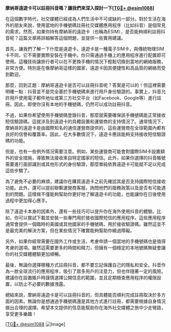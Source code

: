 **摩纳哥遠遊卡可以註冊抖音嗎？讓我們來深入探討一下[[TG💪+ @esim1088](https://t.me/s/esim1088)]**

在這個數字時代，社交媒體已經成為人們生活中不可或缺的一部分。對於生活在海外的朋友來說，使用當地的手機號碼註冊社交媒體應用程序（比如抖音）是個常見的需求。然而，如果你持有摩納哥的遠遊卡（也稱為ESIM），是否能夠順利註冊抖音呢？這篇文章將詳細解答這個問題，並提供一些實用建議。

首先，讓我們了解一下什麼是遠遊卡。遠遊卡是一種電子SIM卡，與傳統物理SIM卡不同，它不需要實際安裝在手機中。你只需通過手機上的應用程序進行配置即可使用。這種技術讓旅行者可以在不更換手機的情況下輕鬆切換到當地的網絡服務，非常方便。特別是在像摩納哥這樣的國家，遠遊卡因其便捷性和高品質的網絡而受到歡迎。

那麼，回到正題：摩納哥遠遊卡是否可以註冊抖音呢？答案是可以的！但這裡需要明確一點：抖音並不是完全基於手機號碼來進行用戶身份驗證的。事實上，抖音允許用戶使用電子郵件地址或第三方社交平台（如Facebook、Google等）進行註冊。因此，即使你沒有本地的手機號碼，仍然可以成功註冊抖音。

不過，如果你希望使用手機號碼登錄抖音，那麼就需要確保該手機號碼能正常接收短信驗證碼。這就涉及到遠遊卡的具體設置和運營商的支持情況了。通常情況下，摩納哥的遠遊卡是由國際知名的通信運營商提供的，這些運營商在全球範圍內都有良好的信譽和覆蓋率。因此，在大多數情況下，遠遊卡應該能夠支持接收短信驗證碼的功能。

但是，也有一些例外情況需要注意。例如，某些運營商可能會對國際SIM卡設置額外的安全措施，導致無法接收來自特定國家的短信。此外，如果你選擇的抖音賬號需要進行面部識別或其他形式的身份驗證，那麼單純依靠遠遊卡可能就不足以完成這些步驟了。

為了避免不必要的麻煩，建議你在購買遠遊卡之前先確認其是否支持國際短信接收功能。此外，還可以提前聯繫運營商客服，詢問他們的服務政策以及是否有可能遇到的問題。這樣做不僅能夠幫助你更好地了解遠遊卡的功能，也能讓你在日後使用過程中更加得心應手。

除了遠遊卡本身的因素外，還有一些技巧可以提升你在海外使用抖音的體驗。比如，你可以嘗試下載並安裝一些專門用於接收國際短信的應用程序。這些應用程序通常會提供一個臨時的美國或其他國家的手機號碼，用於接收驗證碼。雖然這並不是最完美的解決方案，但在某些情況下確實能夠幫助你繞過障礙。

另外，如果你經常需要在國外工作或生活，考慮申請一個當地的手機號碼也是值得考慮的選項。雖然這需要更多的時間和精力，但擁有一個穩定的本地號碼無疑會讓你的社交媒體體驗更加順暢。

最後，無論你選擇哪種方式註冊抖音，都不要忘記保護自己的隱私和安全。抖音作為一款全球流行的應用程序，吸引了眾多用戶的注意力，但也伴隨著一定的風險。建議你在設置賬戶時謹慎選擇公開信息的範圍，並且定期檢查應用程序的權限設置，以防止不必要的數據洩露。

總結來說，摩納哥遠遊卡是可以註冊抖音的，但具體能否順利完成註冊取決於多方面的因素。無論你是想通過手機號碼還是其他方式進行註冊，都需要根據自身情況做出合理的選擇。希望本文提供的信息能幫助你在海外社交媒體之旅中少走彎路，享受更多樂趣！

[[TG💪+ @esim1088](https://t.me/s/esim1088) ![Image](https://i.postimg.cc/4NQfJmqS/Snipaste-2025-05-13-00-14-12.png)]